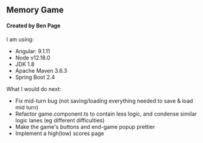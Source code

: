 ## Memory Game
#### Created by Ben Page

I am using:
* Angular: 9.1.11
* Node v12.18.0
* JDK 1.8
* Apache Maven 3.6.3
* Spring Boot 2.4

What I would do next:
* Fix mid-turn bug (not saving/loading everything needed to save & load mid turn)
* Refactor game.component.ts to contain less logic, and condense similar logic lanes (eg different difficulties)
* Make the game's buttons and end-game popup prettier
* Implement a high(low) scores page
